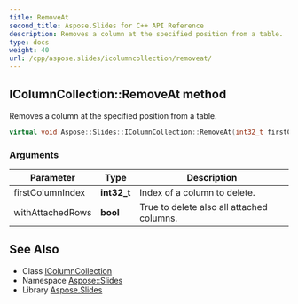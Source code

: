 ```yaml
---
title: RemoveAt
second_title: Aspose.Slides for C++ API Reference
description: Removes a column at the specified position from a table.
type: docs
weight: 40
url: /cpp/aspose.slides/icolumncollection/removeat/
---
```

## IColumnCollection::RemoveAt method


Removes a column at the specified position from a table.

```cpp
virtual void Aspose::Slides::IColumnCollection::RemoveAt(int32_t firstColumnIndex, bool withAttachedRows)=0
```


### Arguments

| Parameter | Type | Description |
| --- | --- | --- |
| firstColumnIndex | **int32_t** | Index of a column to delete. |
| withAttachedRows | **bool** | True to delete also all attached columns. |

## See Also

* Class [IColumnCollection](../)
* Namespace [Aspose::Slides](../../)
* Library [Aspose.Slides](../../../)
